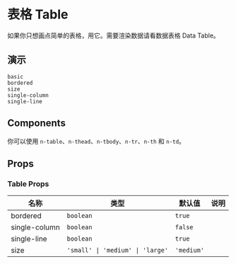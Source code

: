 # 表格 Table

<!--single-column-->

如果你只想画点简单的表格，用它。需要渲染数据请看<n-a to="n-data-table">数据表格 Data Table</n-a>。

## 演示

```demo
basic
bordered
size
single-column
single-line
```

## Components

你可以使用 `n-table`、`n-thead`、`n-tbody`、`n-tr`、`n-th` 和 `n-td`。

## Props

### Table Props

| 名称          | 类型                             | 默认值     | 说明 |
| ------------- | -------------------------------- | ---------- | ---- |
| bordered      | `boolean`                        | `true`     |      |
| single-column | `boolean`                        | `false`    |      |
| single-line   | `boolean`                        | `true`     |      |
| size          | `'small' \| 'medium' \| 'large'` | `'medium'` |      |
